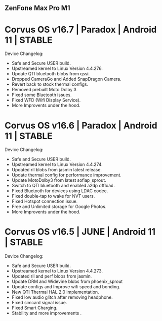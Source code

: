 ## ZenFone Max Pro M1

# Corvus OS v16.7 | Paradox | Android 11 | STABLE
Device Changelog:
- Safe and Secure USER build.
- Upstreamed kernel to Linux Version 4.4.276.
- Update QTI bluetooth blobs from qssi.
- Dropped CameraGo and Added SnapDragon Camera.
- Revert back to stock thermal configs.
- Removed prebuilt Moto Dolby 3.
- Fixed some Bluetooth issues.
- Fixed WFD (Wifi Display Service).
- More Improvents under the hood.

# Corvus OS v16.6 | Paradox | Android 11 | STABLE
Device Changelog:
- Safe and Secure USER build.
- Upstreamed kernel to Linux Version 4.4.274.
- Updated ril blobs from jasmin latest release.
- Update thermal config for performance improvement.
- Update MotoDolby3 from latest sofiap_sprout.
- Switch to QTI bluetooth and enabled a2dp offload.
- Fixed Bluetooth for devices using LDAC codec.
- Fixed double-tap to wake for NVT users.
- Fixed Hotspot connection issue.
- Free and Unlimited storage for Google Photos.
- More Improvents under the hood.

# Corvus OS v16.5 | JUNE | Android 11 | STABLE
Device Changelog:
- Safe and Secure USER build.
- Upstreamed kernel to Linux Version 4.4.273.
- Updated ril and perf blobs from jasmin.
- Update DRM and Widevine blobs from phoenix_sprout
- Update configs and Improve wifi speed and bonding.
- New QTI Thermal HAL 2.0 implementation.
- Fixed low audio glitch after removing headphone.
- Fixed simcard signal issue.
- Fixed Smart Charging.
- Stability and more improvements .
